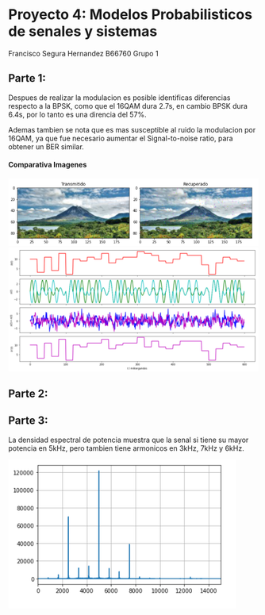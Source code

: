 
# Proyecto 4: Modelos Probabilisticos de senales y sistemas

Francisco Segura Hernandez B66760
Grupo 1

## Parte 1:

Despues de realizar la modulacion es posible identificas diferencias respecto a la BPSK, como que el 16QAM dura 2.7s, en cambio BPSK dura 6.4s, por lo tanto es una direncia del 57%.

Ademas tambien se nota que es mas susceptible al ruido la modulacion por 16QAM, ya que fue necesario aumentar el Signal-to-noise ratio, para obtener un BER similar.






#### Comparativa Imagenes


![image](Resultados.png)
![image](Senales.png)
## Parte 2:


## Parte 3:

La densidad espectral de potencia muestra que la senal si tiene su mayor potencia en 5kHz, pero tambien tiene armonicos en 3kHz, 7kHz y 6kHz.



![image](Potencia.png)
